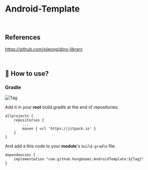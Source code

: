 # Android-Template

<br/>

## References

https://github.com/sjjeong/dino-library

<br/>

## 🚀 How to use?

### Gradle

![Tag](https://jitpack.io/v/hongbeomi/AndroidTemplate.svg)

Add it in your **root** build.gradle at the end of repositories:

```
allprojects {
    repositories {
        ...
        maven { url 'https://jitpack.io' }
    }
}
```

And add a this code to your **module**'s `build.gradle` file.

```
dependencies {
    implementation "com.github.hongbeomi:AndroidTemplate:${Tag}"
}
```
